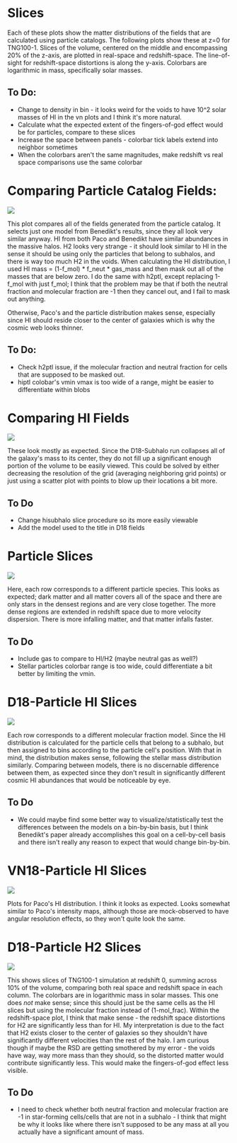 <script id="MathJax-script" async src="/home/cosinga/MathJax-master/es5/tex-chtml.js"></script>

# Slices
Each of these plots show the matter distributions of the fields that are calculated using particle catalogs. The following plots show these at z=0 for TNG100-1. Slices of the volume, centered on the middle and encompassing 20% of the z-axis, are plotted in real-space and redshift-space. The line-of-sight for redshift-space distortions is along the y-axis. Colorbars are logarithmic in mass, specifically solar masses.

## To Do:
* Change to density in bin - it looks weird for the voids to have 10^2 solar masses of HI in the vn plots and I think it's more natural.
* Calculate what the expected extent of the fingers-of-god effect would be for particles, compare to these slices
* Increase the space between panels - colorbar tick labels extend into neighbor sometimes
* When the colorbars aren't the same magnitudes, make redshift vs real space comparisons use the same colorbar

# Comparing Particle Catalog Fields:

<img src='ptl_slices_comparison_redshift_vs_field.png'>

This plot compares all of the fields generated from the particle catalog. It selects just one model from Benedikt's results, since they all look very similar anyway. HI from both Paco and Benedikt have similar abundances in the massive halos. H2 looks very strange - it should look similar to HI in the sense it should be using only the particles that belong to subhalos, and there is way too much H2 in the voids. When calculating the HI distribution, I used HI mass = (1-f_mol) * f_neut * gas_mass and then mask out all of the masses that are below zero. I do the same with h2ptl, except replacing 1-f_mol with just f_mol; I think that the problem may be that if both the neutral fraction and molecular fraction are -1 then they cancel out, and I fail to mask out anything.

Otherwise, Paco's and the particle distribution makes sense, especially since HI should reside closer to the center of galaxies which is why the cosmic web looks thinner.

## To Do:
* Check h2ptl issue, if the molecular fraction and neutral fraction for cells that are supposed to be masked out.
* hiptl colobar's vmin vmax is too wide of a range, might be easier to differentiate within blobs

# Comparing HI Fields

<img src='HI_slices_comparison_redshift_vs_field.png'>

These look mostly as expected. Since the D18-Subhalo run collapses all of the galaxy's mass to its center, they do not fill up a significant enough portion of the volume to be easily viewed. This could be solved by either decreasing the resolution of the grid (averaging neighboring grid points) or just using a scatter plot with points to blow up their locations a bit more.

## To Do
* Change hisubhalo slice procedure so its more easily viewable
* Add the model used to the title in D18 fields

# Particle Slices

<img src="ptl_slice_ptltype_vs_space_099.png">

Here, each row corresponds to a different particle species. This looks as expected; dark matter and all matter covers all of the space and there are only stars in the densest regions and are very close together. The more dense regions are extended in redshift space due to more velocity dispersion. There is more infalling matter, and that matter infalls faster.

## To Do
* Include gas to compare to HI/H2 (maybe neutral gas as well?)
* Stellar particles colorbar range is too wide, could differentiate a bit better by limiting the vmin.

# D18-Particle HI Slices

<img src="hiptl_slice_models_vs_space_099.png">

Each row corresponds to a different molecular fraction model. Since the HI distribution is calculated for the particle cells that belong to a subhalo, but then assigned to bins according to the particle cell's position. With that in mind, the distribution makes sense, following the stellar mass distribution similarly. Comparing between models, there is no discernable difference between them, as expected since they don't result in significantly different cosmic HI abundances that would be noticeable by eye.

## To Do
* We could maybe find some better way to visualize/statistically test the differences between the models on a bin-by-bin basis, but I think Benedikt's paper already accomplishes this goal on a cell-by-cell basis and there isn't really any reason to expect that would change bin-by-bin.

# VN18-Particle HI Slices

<img src="vn_slice_models_vs_space_099.png">

Plots for Paco's HI distribution. I think it looks as expected. Looks somewhat similar to Paco's intensity maps, although those are mock-observed to have angular resolution effects, so they won't quite look the same.

# D18-Particle H2 Slices

<img src="h2ptl_slice_models_vs_space_099.png">

This shows slices of TNG100-1 simulation at redshift 0, summing across 10% of the volume, comparing both real space and redshift space in each column. The colorbars are in logarithmic mass in solar masses. This one does *not* make sense; since this should just be the same cells as the HI slices but using the molecular fraction instead of (1-mol_frac). Within the redshift-space plot, I think that make sense - the redshift space distortions for H2 are significantly less than for HI. My interpretation is due to the fact that H2 exists closer to the center of galaxies so they shouldn't have significantly different velocities than the rest of the halo. I am curious though if maybe the RSD are getting smothered by my error - the voids have way, way more mass than they should, so the distorted matter would contribute significantly less. This would make the fingers-of-god effect less visible.

## To Do
* I need to check whether both neutral fraction and molecular fraction are -1 in star-forming cells/cells that are not in a subhalo - I think that might be why it looks like where there isn't supposed to be any mass at all you actually have a significant amount of mass.